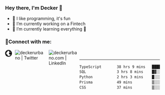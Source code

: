 
### Hey there, I'm Decker 👋

- 🌟 I like programming, it's fun
- 🔭 I’m currently working on a Fintech
- 🌱 I’m currently learning everything 🤣

### 📱Connect with me:

[<img align="left" alt="decker.sh" width="22px" src="https://raw.githubusercontent.com/iconic/open-iconic/master/svg/globe.svg" style="margin-right: 10px;" />](https://decker.sh)
[<img align="left" alt="deckerurbano | Twitter" width="100px" src="https://img.shields.io/badge/twitter-%231DA1F2.svg?&style=for-the-badge&logo=twitter&logoColor=white" style="margin-right: 10px;" />](https://twitter.com/deckerurbano)
[<img align="left" alt="deckerurbano.com | LinkedIn" width="100px" src="https://img.shields.io/badge/linkedin-%230077B5.svg?&style=for-the-badge&logo=linkedin&logoColor=white" />](https://linkedin.com/in/deckerurbano)

<br/>

---

<div style="text-align: center;">
<!--START_SECTION:waka-->

```txt
TypeScript       38 hrs 9 mins   █████████████████████░░░░   83.68 %
SQL              3 hrs 8 mins    █▓░░░░░░░░░░░░░░░░░░░░░░░   06.88 %
Python           2 hrs 3 mins    █░░░░░░░░░░░░░░░░░░░░░░░░   04.51 %
Prisma           49 mins         ▒░░░░░░░░░░░░░░░░░░░░░░░░   01.81 %
CSS              37 mins         ▒░░░░░░░░░░░░░░░░░░░░░░░░   01.36 %
```

<!--END_SECTION:waka-->
</div>
